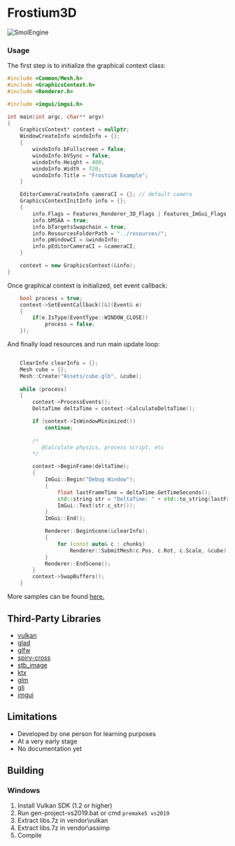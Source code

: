 Frostium3D
=====
![SmolEngine](https://i.imgur.com/W81qlzQ.png)
### Usage
The first step is to initialize the graphical context class:
```cpp
#include <Common/Mesh.h>
#include <GraphicsContext.h>
#include <Renderer.h>

#include <imgui/imgui.h>

int main(int argc, char** argv)
{
	GraphicsContext* context = nullptr;
	WindowCreateInfo windoInfo = {};
	{
		windoInfo.bFullscreen = false;
		windoInfo.bVSync = false;
		windoInfo.Height = 480;
		windoInfo.Width = 720;
		windoInfo.Title = "Frostium Example";
	}

	EditorCameraCreateInfo cameraCI = {}; // default camera
	GraphicsContextInitInfo info = {};
	{
		info.Flags = Features_Renderer_3D_Flags | Features_ImGui_Flags;
		info.bMSAA = true;
		info.bTargetsSwapchain = true;
		info.ResourcesFolderPath = "../resources/";
		info.pWindowCI = &windoInfo;
		info.pEditorCameraCI = &cameraCI;
	}

	context = new GraphicsContext(&info);
}
```
Once graphical context is initialized, set event callback:
```cpp
	bool process = true;
	context->SetEventCallback([&](Event& e)
	{
		if(e.IsType(EventType::WINDOW_CLOSE))
			process = false;
	});
```
And finally load resources and run main update loop:
```cpp

	ClearInfo clearInfo = {};
	Mesh cube = {};
	Mesh::Create("Assets/cube.glb", &cube);
  
	while (process)
	{
		context->ProcessEvents();
		DeltaTime deltaTime = context->CalculateDeltaTime();

		if (context->IsWindowMinimized())
			continue;
      
		/* 
		   @Calculate physics, process script, etc
		*/

		context->BeginFrame(deltaTime);
		{
			ImGui::Begin("Debug Window");
			{
				float lastFrameTime = deltaTime.GetTimeSeconds();
				std::string str = "DeltaTime: " + std::to_string(lastFrameTime);
				ImGui::Text(str.c_str());
			}
			ImGui::End();

			Renderer::BeginScene(&clearInfo);
			{
				for (const auto& c : chunks)
					Renderer::SubmitMesh(c.Pos, c.Rot, c.Scale, &cube);
			}
			Renderer::EndScene();
		}
		context->SwapBuffers();
	}
```
More samples can be found [here.](https://github.com/YellowDummy/Frostium3D/tree/main/samples)

## Third-Party Libraries
- [vulkan](https://www.lunarg.com/vulkan-sdk/)
- [glad](https://glad.dav1d.de/)
- [glfw](https://github.com/glfw/glfw)
- [spirv-cross](https://github.com/KhronosGroup/SPIRV-Cross)
- [stb_image](https://github.com/nothings/stb)
- [ktx](https://github.com/KhronosGroup/KTX-Software)
- [glm](https://github.com/g-truc/glm)
- [gli](https://github.com/g-truc/gli)
- [imgui](https://github.com/ocornut/imgui)

## Limitations
- Developed by one person for learning purposes
- At a very early stage
- No documentation yet

## Building
### Windows
1. Install Vulkan SDK (1.2 or higher)
2. Run gen-project-vs2019.bat or cmd ```premake5 vs2019```
3. Extract libs.7z in vendor\vulkan
4. Extract libs.7z in vendor\assimp
5. Compile
